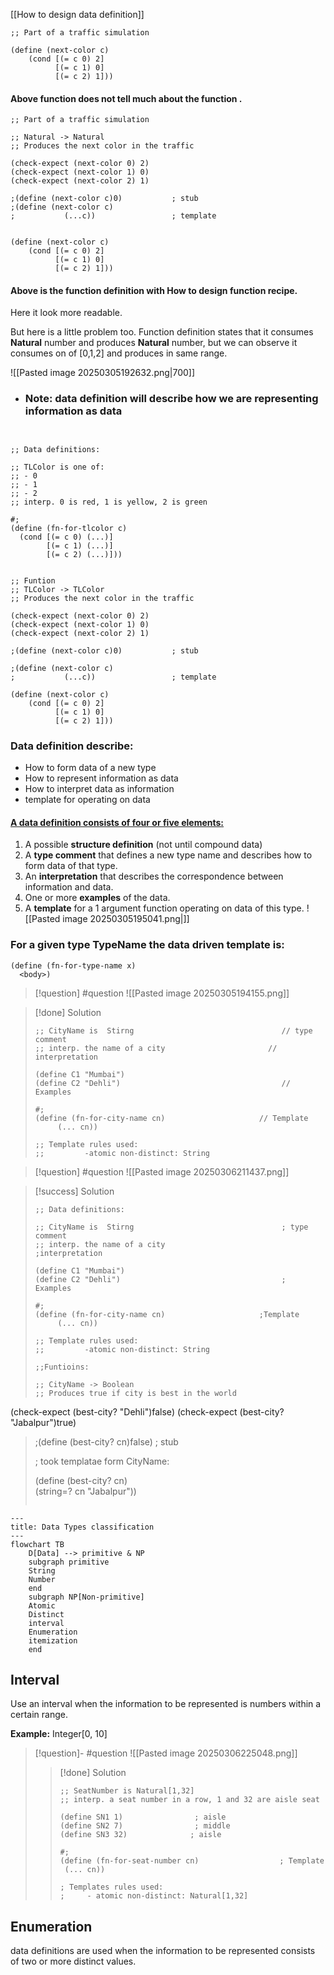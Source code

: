 [[How to design data definition]]

```
;; Part of a traffic simulation

(define (next-color c)
    (cond [(= c 0) 2]
          [(= c 1) 0]
          [(= c 2) 1]))
```

#### Above function does not tell much about the function .

```
;; Part of a traffic simulation

;; Natural -> Natural
;; Produces the next color in the traffic

(check-expect (next-color 0) 2)
(check-expect (next-color 1) 0)
(check-expect (next-color 2) 1)

;(define (next-color c)0)           ; stub
;(define (next-color c)
;           (...c))                 ; template

  
(define (next-color c)
    (cond [(= c 0) 2]
          [(= c 1) 0]
          [(= c 2) 1]))
```

#### Above is the function definition with How to design function recipe.
Here it look more readable.

But here is a little problem too. Function definition states that it consumes **Natural** number  and produces **Natural** number, but we can observe it 
consumes on of [0,1,2] and produces in same range.


![[Pasted image 20250305192632.png|700]]


 - ### Note: data definition will describe how we are representing information as data
```
  

;; Data definitions:

;; TLColor is one of:
;; - 0
;; - 1
;; - 2
;; interp. 0 is red, 1 is yellow, 2 is green

#;
(define (fn-for-tlcolor c)
  (cond [(= c 0) (...)]
        [(= c 1) (...)]
        [(= c 2) (...)]))

  
;; Funtion
;; TLColor -> TLColor
;; Produces the next color in the traffic

(check-expect (next-color 0) 2)
(check-expect (next-color 1) 0)
(check-expect (next-color 2) 1)

;(define (next-color c)0)           ; stub

;(define (next-color c)
;           (...c))                 ; template

(define (next-color c)
    (cond [(= c 0) 2]
          [(= c 1) 0]
          [(= c 2) 1]))
```

### Data definition describe:
- How to form data of a new type
- How to represent information as data
- How to interpret data as information
- template for operating on data

#### [A data definition consists of four or five elements:](https://courses.edx.org/courses/course-v1:UBCx+SPD1x+2T2015/77860a93562d40bda45e452ea064998b/?_gl=1*1qvyjwn*_gcl_au*MjA5MjE3OTMwMC4xNzM0NTIwNzg5*_ga*MTYwOTgwMTkzNS4xNzM0NTIwNzg4*_ga_D3KS4KMDT0*MTc0MTE4Mzc1MS42LjEuMTc0MTE4Mzc1NC41Ny4wLjA.#HtDD)

1. A possible **structure definition** (not until compound data)
2. A **type comment** that defines a new type name and describes how to form data of that type.
3. An **interpretation** that describes the correspondence between information and data.
4. One or more **examples** of the data.
5. A **template** for a 1 argument function operating on data of this type.
![[Pasted image 20250305195041.png|]]

### For a given type TypeName the data driven template is:

```
(define (fn-for-type-name x)
  <body>)
```




>[!question]
>#question
>![[Pasted image 20250305194155.png]]


> [!done] Solution
> ```
> ;; CityName is  Stirng                                 // type comment
> ;; interp. the name of a city                       // interpretation
> 
>(define C1 "Mumbai")
>(define C2 "Dehli")                                    // Examples
>
>#;
>(define (fn-for-city-name cn)                     // Template
>      (... cn))
>
>;; Template rules used: 
>;;         -atomic non-distinct: String 

>[!question]
>#question
>![[Pasted image 20250306211437.png]]

 >[!success] Solution
 >```
 >;; Data definitions: 
 >
 > ;; CityName is  Stirng                                 ; type comment
> ;; interp. the name of a city                        ;interpretation
> 
>(define C1 "Mumbai")
>(define C2 "Dehli")                                    ; Examples
>
>#;
>(define (fn-for-city-name cn)                     ;Template
>      (... cn))
>      
>;; Template rules used: 
>;;         -atomic non-distinct: String 
>
>;;Funtioins:
>
>;; CityName -> Boolean
>;; Produces true if city is best in the world
>
(check-expect (best-city? "Dehli")false)
(check-expect (best-city? "Jabalpur")true)
>
>;(define (best-city? cn)false)                   ; stub
>
>; took templatae form CityName:
>
>(define (best-city? cn)                     
>      (string=? cn "Jabalpur"))
>```


```mermaid
---
title: Data Types classification
---
flowchart TB
    D[Data] --> primitive & NP
    subgraph primitive
	String 
	Number
    end
    subgraph NP[Non-primitive]
    Atomic 
    Distinct 
    interval 
	Enumeration 
	itemization
    end

```



## Interval
Use an interval when the information to be represented is numbers within a certain range. 
		
**Example:**
   Integer[0, 10]

>[!question]-
>#question
>![[Pasted image 20250306225048.png]]
>>[!done] Solution
>>```
>>;; SeatNumber is Natural[1,32]
>>;; interp. a seat number in a row, 1 and 32 are aisle seat
>>
>>(define SN1 1)                ; aisle
>>(define SN2 7)                ; middle
>>(define SN3 32)              ; aisle
>>
>>#;
>>(define (fn-for-seat-number cn)                  ; Template
>>	(... cn))
>>
>>; Templates rules used: 
>>;		- atomic non-distinct: Natural[1,32]
>>```

## Enumeration 
data definitions are used when the information to be represented consists of two or more distinct values.








